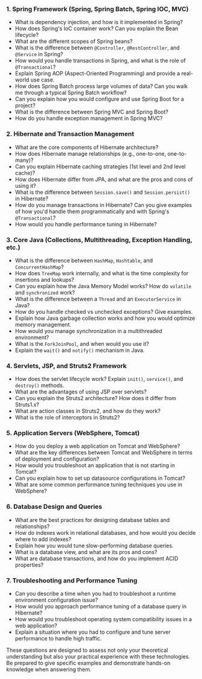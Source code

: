 ### 1. **Spring Framework (Spring, Spring Batch, Spring IOC, MVC)**
- What is dependency injection, and how is it implemented in Spring?
- How does Spring's IoC container work? Can you explain the Bean lifecycle?
- What are the different scopes of Spring beans?
- What is the difference between `@Controller`, `@RestController`, and `@Service` in Spring?
- How would you handle transactions in Spring, and what is the role of `@Transactional`?
- Explain Spring AOP (Aspect-Oriented Programming) and provide a real-world use case.
- How does Spring Batch process large volumes of data? Can you walk me through a typical Spring Batch workflow?
- Can you explain how you would configure and use Spring Boot for a project?
- What is the difference between Spring MVC and Spring Boot?
- How do you handle exception management in Spring MVC?

### 2. **Hibernate and Transaction Management**
- What are the core components of Hibernate architecture?
- How does Hibernate manage relationships (e.g., one-to-one, one-to-many)?
- Can you explain Hibernate caching strategies (1st level and 2nd level cache)?
- How does Hibernate differ from JPA, and what are the pros and cons of using it?
- What is the difference between `Session.save()` and `Session.persist()` in Hibernate?
- How do you manage transactions in Hibernate? Can you give examples of how you'd handle them programmatically and with Spring's `@Transactional`?
- How would you handle performance tuning in Hibernate?

### 3. **Core Java (Collections, Multithreading, Exception Handling, etc.)**
- What is the difference between `HashMap`, `Hashtable`, and `ConcurrentHashMap`?
- How does `TreeMap` work internally, and what is the time complexity for insertions and lookups?
- Can you explain how the Java Memory Model works? How do `volatile` and `synchronized` work?
- What is the difference between a `Thread` and an `ExecutorService` in Java?
- How do you handle checked vs unchecked exceptions? Give examples.
- Explain how Java garbage collection works and how you would optimize memory management.
- How would you manage synchronization in a multithreaded environment?
- What is the `ForkJoinPool`, and when would you use it?
- Explain the `wait()` and `notify()` mechanism in Java.

### 4. **Servlets, JSP, and Struts2 Framework**
- How does the servlet lifecycle work? Explain `init()`, `service()`, and `destroy()` methods.
- What are the advantages of using JSP over servlets?
- Can you explain the Struts2 architecture? How does it differ from Struts1.x?
- What are action classes in Struts2, and how do they work?
- What is the role of interceptors in Struts2?

### 5. **Application Servers (WebSphere, Tomcat)**
- How do you deploy a web application on Tomcat and WebSphere?
- What are the key differences between Tomcat and WebSphere in terms of deployment and configuration?
- How would you troubleshoot an application that is not starting in Tomcat?
- Can you explain how to set up datasource configurations in Tomcat?
- What are some common performance tuning techniques you use in WebSphere?

### 6. **Database Design and Queries**
- What are the best practices for designing database tables and relationships?
- How do indexes work in relational databases, and how would you decide where to add indexes?
- Explain how you would tune slow-performing database queries.
- What is a database view, and what are its pros and cons?
- What are database transactions, and how do you implement ACID properties?

### 7. **Troubleshooting and Performance Tuning**
- Can you describe a time when you had to troubleshoot a runtime environment configuration issue?
- How would you approach performance tuning of a database query in Hibernate?
- How would you troubleshoot operating system compatibility issues in a web application?
- Explain a situation where you had to configure and tune server performance to handle high traffic.

These questions are designed to assess not only your theoretical understanding but also your practical experience with these technologies. Be prepared to give specific examples and demonstrate hands-on knowledge when answering them.
